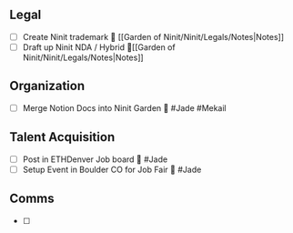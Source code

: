 
## Legal
- [ ] Create Ninit trademark 🔺 [[Garden of Ninit/Ninit/Legals/Notes|Notes]]
- [ ] Draft up Ninit NDA / Hybrid 🔺[[Garden of Ninit/Ninit/Legals/Notes|Notes]]

## Organization
- [ ] Merge Notion Docs into Ninit Garden 🔺 #Jade #Mekail

## Talent Acquisition
- [ ] Post in ETHDenver Job board 🔼  #Jade 
- [ ] Setup Event in Boulder CO for Job Fair 🔼  #Jade 

## Comms
- [ ] 
